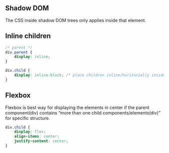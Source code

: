 ## Shadow DOM

The CSS inside shadow DOM trees only applies inside that element. 

## Inline children

```css
/* parent */
div.parent {
	display: inline;
}

div.child {
	display: inline-block; /* place children inline/horitonzally inside parent */
}
```

## Flexbox
Flexbox is best way for displaying the elements in center if the parent component(div) contains “more than one child components/elements(div)” for specific structure.

```css
div.child {
	display: flex;
	align-items: center;
	justify-content: center;
}
```
